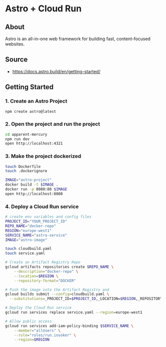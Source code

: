 # Astro + Cloud Run

## About
Astro is an all-in-one web framework for building fast, content-focused websites.

## Source
- https://docs.astro.build/en/getting-started/

## Getting Started 
### 1. Create an Astro Project
```bash
npm create astro@latest
```

### 2. Open the project and run the project
```bash
cd apparent-mercury
npm run dev
open http://localhost:4321
```

### 3. Make the project dockerized
```bash
touch Dockerfile
touch .dockerignore

IMAGE="astro-project"
docker build -t $IMAGE .
docker run -p 8080:80 $IMAGE
open http://localhost:8080
```

### 4. Deploy a Cloud Run service
```bash
# create env variables and config files
PROJECT_ID="YOUR_PROJECT_ID"
REPO_NAME="docker-repo"
REGION="europe-west1"
SERVICE_NAME="astra-service"
IMAGE="astro-image"

touch cloudbuild.yaml
touch service.yaml

# Create an Artifact Registry Repo
gcloud artifacts repositories create $REPO_NAME \
    --description="docker-repo" \
    --location=$REGION \
    --repository-format="DOCKER"

# Push the image into the Artifact Registry and 
gcloud builds submit --config=cloudbuild.yaml \
  --substitutions=_PROJECT_ID=$PROJECT_ID,_LOCATION=$REGION,_REPOSITORY=$REPO_NAME,_IMAGE=$IMAGE .

# Deploy the Cloud Run service
gcloud run services replace service.yaml --region=europe-west1

# Allow public access
gcloud run services add-iam-policy-binding $SERVICE_NAME \
    --member="allUsers" \
    --role="roles/run.invoker" \
    --region=$REGION
```